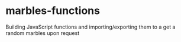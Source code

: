 # marbles-functions

Building JavaScript functions and importing/exporting them to a get a random marbles upon request
